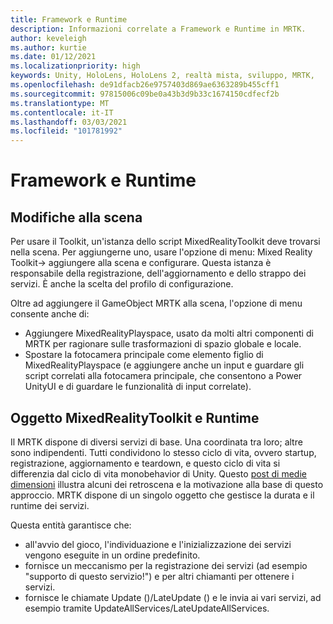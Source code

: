 ```yaml
---
title: Framework e Runtime
description: Informazioni correlate a Framework e Runtime in MRTK.
author: keveleigh
ms.author: kurtie
ms.date: 01/12/2021
ms.localizationpriority: high
keywords: Unity, HoloLens, HoloLens 2, realtà mista, sviluppo, MRTK,
ms.openlocfilehash: de91dfacb26e9757403d869ae6363289b455cff1
ms.sourcegitcommit: 97815006c09be0a43b3d9b33c1674150cdfecf2b
ms.translationtype: MT
ms.contentlocale: it-IT
ms.lasthandoff: 03/03/2021
ms.locfileid: "101781992"
---
```

# <a name="framework-and-runtime"></a>Framework e Runtime

## <a name="changes-to-the-scene"></a>Modifiche alla scena

Per usare il Toolkit, un'istanza dello script MixedRealityToolkit deve trovarsi nella scena.
Per aggiungerne uno, usare l'opzione di menu: Mixed Reality Toolkit-> aggiungere alla scena e configurare. Questa istanza è responsabile della registrazione, dell'aggiornamento e dello strappo dei servizi. È anche la scelta del profilo di configurazione.

Oltre ad aggiungere il GameObject MRTK alla scena, l'opzione di menu consente anche di:

- Aggiungere MixedRealityPlayspace, usato da molti altri componenti di MRTK per ragionare sulle trasformazioni di spazio globale e locale.
- Spostare la fotocamera principale come elemento figlio di MixedRealityPlayspace (e aggiungere anche un input e guardare gli script correlati alla fotocamera principale, che consentono a Power UnityUI e di guardare le funzionalità di input correlate).

## <a name="mixedrealitytoolkit-object-and-runtime"></a>Oggetto MixedRealityToolkit e Runtime

Il MRTK dispone di diversi servizi di base. Una coordinata tra loro; altre sono indipendenti.
Tutti condividono lo stesso ciclo di vita, ovvero startup, registrazione, aggiornamento e teardown, e questo ciclo di vita si differenzia dal ciclo di vita monobehavior di Unity. Questo [post di medie dimensioni](https://medium.com/@stephen_hodgson/the-mixed-reality-framework-6fdb5c11feb2) illustra alcuni dei retroscena e la motivazione alla base di questo approccio. MRTK dispone di un singolo oggetto che gestisce la durata e il runtime dei servizi.

Questa entità garantisce che:

- all'avvio del gioco, l'individuazione e l'inizializzazione dei servizi vengono eseguite in un ordine predefinito.
- fornisce un meccanismo per la registrazione dei servizi (ad esempio "supporto di questo servizio!") e per altri chiamanti per ottenere i servizi.
- fornisce le chiamate Update ()/LateUpdate () e le invia ai vari servizi, ad esempio tramite UpdateAllServices/LateUpdateAllServices.
